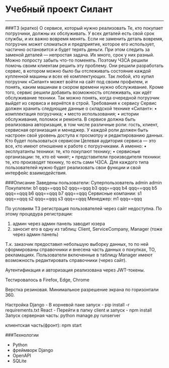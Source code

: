 # Учебный проект Силант
<hr>

###ТЗ (кратко)
О сервисе, который нужно реализовать
Те, кто покупает погрузчики, должны их обслуживать. У всех деталей есть свой срок службы, и их важно вовремя менять. Если не заменить деталь вовремя, погрузчик может сломаться и предприятие, которое его использует, частично остановится и будет терять деньги.
При этом следить за заменой деталей — непростая задача. Их много, срок у них разный. Можно попросту забыть что-то поменять. Поэтому ЧЗСА решили помочь своим клиентам решить эту проблему.
Они решили разработать сервис, в котором можно было бы отслеживать состояние каждой купленной машины и всех её комплектующих. Так любой, кто купил погрузчик «Силант» может войти на сайт под своим профилем, и понять, каким машинам в скором времени нужно обслуживание.
Кроме того, сервис решили добавить возможность отслеживать, как идёт обслуживание техники. Так можно понять, когда очередной погрузчик выйдет из сервиса и вернётся в строй.
Требования к сервису
Сервис должен хранить следующие данные о складской технике «Силант»:
•	комплектация погрузчика;
•	место использования;
•	истории обслуживания, поломок и ремонта.
В сервисе должна быть реализована авторизация, в том числе различные роли: гость, клиент, сервисная организация и менеджер. У каждой роли должен быть настроен свой уровень доступа к просмотру и редактированию данных.
Кто будет пользоваться сервисом
Целевая аудитория сервиса — это все, кто имеют отношение к работе с погрузчиками. А именно:
•	эксплуатанты техники: те, кто покупают технику;
•	сервисные организации: те, кто её чинят;
•	представители производителя техники: те, кто производят технику, то есть сами ЧЗСА.
Для каждого типа пользователей нужно будет реализовать свои функции и свой интерфейс взаимодействия.


###Описание
Заведены пользователи:
Суперпользователь
admin admin
Покупатели:
b1 qqq==qqq
b2 qqq==qqq
b3 qqq==qqq
b4 qqq==qqq
b5 qqq==qqq
b6 qqq==qqq
b7 qqq==qqq
Сервисные компании:
s1 qqq==qqq
s2 qqq==qqq
s3 qqq==qqq
Менеджер:
m1 qqq==qqq

По условиям ТЗ регистрация пользователей через сайт недоступна.
По этому процедура регистрации:
1) админ через админ панель заводит юзера
2) заносит его в одну из таблиц: Client, ServiceCompany, Manager (тоже через админ панель)

Т.к. заказчик предоставил небольшую выборку данных, то по ней сформированы справочники и внесена часть данных о покупках, ТО, рекламациях.
Пользователи включенные в таблицу Manager имеют возможность редактировать справочники (через сайт).

Аутентификация и авторизация реализована через JWT-токены.

Тестировалось в Firefox, Edge, Chrome

Верстка резиновая. Минимальное разрешение экрана по горизонтали 360.

Настройка
    Django - В корневой паке запуск - pip install -r requirements.txt 
    React - Перейти в папку client и запуск - npm install
Запуск
серверная часть: python manage.py runserver

клиентская часть(фронт): npm start

###Технологии
- Python
- фреймворк Django
- OpenAPI
- SQLite
